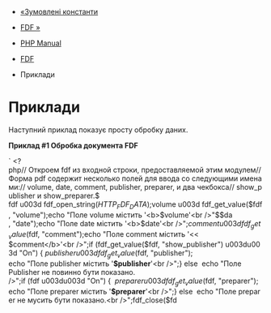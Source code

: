 - [«Зумовлені константи](fdf.constants.md)
- [FDF »](ref.fdf.md)

- [PHP Manual](index.md)
- [FDF](book.fdf.md)
- Приклади

# Приклади

Наступний приклад показує просту обробку даних.

**Приклад #1 Обробка документа FDF**

` <?php// Откроем fdf из входной строки, предоставляемой этим модулем// Форма pdf содержит несколько полей для ввода со следующими именами:// volume, date, comment, publisher, preparer, и два чекбокса// show_publisher и show_preparer.$ fdf u003d fdf_open_string($HTTP_FDF_DATA);$volume u003d fdf_get_value($fdf, "volume");echo "Поле volume містить '<b>$volume</b>'<br />"$$da , "date");echo "Поле date містить '<b>$date</b>'<br />";$comment u003d fdf_get_value($fdf, "comment");echo "Поле comment містить '<< $comment</b>'<br />";if (fdf_get_value($fdf, "show_publisher") u003du003d "On") { $publisher u003d fdf_get_value($fdf, "publisher"); echo "Поле publisher містить '<b>$publisher</b>'<br />";} else  echo "Поле Publisher не повинно бути показано.<br>/>";if (fdf u003du003d "On") {  $preparer u003d fdf_get_value($fdf, "preparer"); echo "Поле preparer містить '<b>$preparer</b>'<br />";} else  echo "Поле preparer не мусить бути показано.<br />";fdf_close($fd
